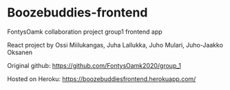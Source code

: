 # Boozebuddies-frontend
FontysOamk collaboration project group1 frontend app

React project by Ossi Miilukangas, Juha Lallukka, Juho Mulari, Juho-Jaakko Oksanen

Original github: https://github.com/FontysOamk2020/group_1

Hosted on Heroku: https://boozebuddiesfrontend.herokuapp.com/
